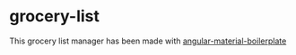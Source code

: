 # grocery-list

This grocery list manager has been made with [angular-material-boilerplate](https://github.com/GregLa/angular-material-boilerplate)